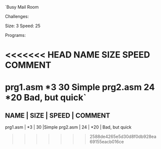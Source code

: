 `Busy Mail Room

Challenges:

  Size:  3
  Speed: 25

Programs:

<<<<<<< HEAD
  NAME       SIZE     SPEED     COMMENT
  =========================================
  prg1.asm   *3        30       Simple
  prg2.asm    24			*20       Bad, but quick`
=======
NAME     |  SIZE  |   SPEED   |  COMMENT
-----------------------------------------
prg1.asm |   *3   |     30    |Simple
prg2.asm |   24		|	*20       | Bad, but quick
>>>>>>> 2588de4265e5d30d8f0db928ea69155eacb016ce
